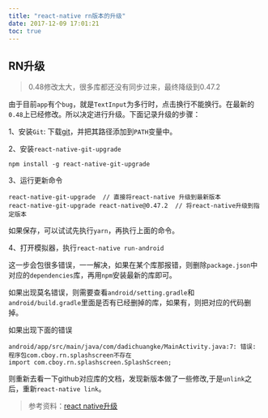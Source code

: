 ```yaml
---
title: "react-native rn版本的升级"
date: 2017-12-09 17:01:21
toc: true
---
```



## RN升级

> 0.48修改太大，很多库都还没有同步过来，最终降级到0.47.2

由于目前`app`有个`bug`，就是`TextInput`为多行时，点击换行不能换行。在最新的`0.48`上已经修改。所以决定进行升级。下面记录升级的步骤：

1、安装`Git`: 下载<a href='https://git-scm.com/downloads' target='_blank'>git</a>，并把其路径添加到`PATH`变量中。

2、安装`react-native-git-upgrade`

```
npm install -g react-native-git-upgrade
```

3、运行更新命令

```
react-native-git-upgrade  // 直接将react-native 升级到最新版本
react-native-git-upgrade react-native@0.47.2  // 将react-native升级到指定版本
```

如果保存，可以试试先执行`yarn`，再执行上面的命令。

4、打开模拟器，执行`react-native run-android`

这一步会包很多错误，一一解决，如果在某个库那报错，则删除`package.json`中对应的`dependencies`库，再用`npm`安装最新的库即可。

如果出现莫名错误，则需要查看`android/setting.gradle`和`android/build.gradle`里面是否有已经删掉的库，如果有，则把对应的代码删掉。

如果出现下面的错误
```
android/app/src/main/java/com/dadichuangke/MainActivity.java:7: 错误: 程序包com.cboy.rn.splashscreen不存在
import com.cboy.rn.splashscreen.SplashScreen;
```

则重新去看一下github对应库的文档，发现新版本做了一些修改,于是`unlink`之后，重新`react-native link`。

> 参考资料：<a href='http://reactnative.cn/docs/0.48/upgrading.html' target='_blank'>react native升级</a>
